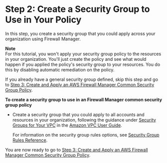 # Step 2: Create a Security Group to Use in Your Policy<a name="get-started-fms-create-security-groups"></a>

In this step, you create a security group that you could apply across your organization using Firewall Manager\. 

**Note**  
For this tutorial, you won't apply your security group policy to the resources in your organization\. You'll just create the policy and see what would happen if you applied the policy's security group to your resources\. You do this by disabling automatic remediation on the policy\.

If you already have a general security group defined, skip this step and go to [Step 3: Create and Apply an AWS Firewall Manager Common Security Group Policy](get-started-fms-sg-create-security-policy.md)\. <a name="get-started-fms-create-security-groups-procedure"></a>

**To create a security group to use in an Firewall Manager common security group policy**
+ Create a security group that you could apply to all accounts and resources in your organization, following the guidance under [Security Groups for Your VPC](https://docs.aws.amazon.com/vpc/latest/userguide//VPC_SecurityGroups.html) in the [Amazon VPC User Guide](https://docs.aws.amazon.com/vpc/latest/userguide/)\.

  For information on the security group rules options, see [Security Group Rules Reference](https://docs.aws.amazon.com/AWSEC2/latest/UserGuide//security-group-rules-reference.html)\.

You are now ready to go to [Step 3: Create and Apply an AWS Firewall Manager Common Security Group Policy](get-started-fms-sg-create-security-policy.md)\.